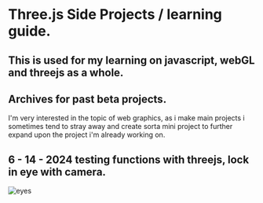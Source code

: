 # Three.js Side Projects / learning guide.

## This is used for my learning on javascript, webGL and threejs as a whole.

## Archives for past beta projects.

I'm very interested in the topic of web graphics, as i make main projects i sometimes tend to stray away and create sorta mini project to further expand upon the project i'm already working on.

## 6 - 14 - 2024 testing functions with threejs, lock in eye with camera.
![eyes](https://github.com/nefariousjosiah/threejs-side-projects/assets/148295938/071fd303-1073-4f82-b6af-2ee70c1de0fe)


